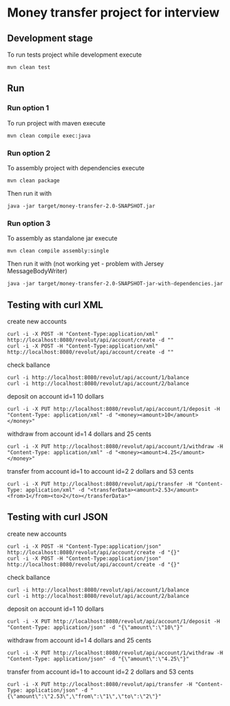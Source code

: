 # Money transfer project for interview
## Development stage
To run tests project while development execute
```
mvn clean test
```
## Run
### Run option 1
To run project with maven execute
```
mvn clean compile exec:java
```
### Run option 2
To assembly project with dependencies execute
```
mvn clean package
```
Then run it with
```
java -jar target/money-transfer-2.0-SNAPSHOT.jar
```
### Run option 3
To assembly as standalone jar execute
```
mvn clean compile assembly:single
```
Then run it with (not working yet - problem with Jersey MessageBodyWriter)
```
java -jar target/money-transfer-2.0-SNAPSHOT-jar-with-dependencies.jar
```
## Testing with curl XML
create new accounts
```
curl -i -X POST -H "Content-Type:application/xml" http://localhost:8080/revolut/api/account/create -d ""
curl -i -X POST -H "Content-Type:application/xml" http://localhost:8080/revolut/api/account/create -d ""
```
check ballance
```
curl -i http://localhost:8080/revolut/api/account/1/balance
curl -i http://localhost:8080/revolut/api/account/2/balance
```
deposit on account id=1 10 dollars
```
curl -i -X PUT http://localhost:8080/revolut/api/account/1/deposit -H "Content-Type: application/xml" -d "<money><amount>10</amount></money>"
```
withdraw from account id=1 4 dollars and 25 cents
```
curl -i -X PUT http://localhost:8080/revolut/api/account/1/withdraw -H "Content-Type: application/xml" -d "<money><amount>4.25</amount></money>"
```
transfer from account id=1 to account id=2 2 dollars and 53 cents
```
curl -i -X PUT http://localhost:8080/revolut/api/transfer -H "Content-Type: application/xml" -d "<transferData><amount>2.53</amount><from>1</from><to>2</to></transferData>"
```
## Testing with curl JSON
create new accounts
```
curl -i -X POST -H "Content-Type:application/json" http://localhost:8080/revolut/api/account/create -d "{}"
curl -i -X POST -H "Content-Type:application/json" http://localhost:8080/revolut/api/account/create -d "{}"
```
check ballance
```
curl -i http://localhost:8080/revolut/api/account/1/balance
curl -i http://localhost:8080/revolut/api/account/2/balance
```
deposit on account id=1 10 dollars
```
curl -i -X PUT http://localhost:8080/revolut/api/account/1/deposit -H "Content-Type: application/json" -d "{\"amount\":\"10\"}"
```
withdraw from account id=1 4 dollars and 25 cents
```
curl -i -X PUT http://localhost:8080/revolut/api/account/1/withdraw -H "Content-Type: application/json" -d "{\"amount\":\"4.25\"}"
```
transfer from account id=1 to account id=2 2 dollars and 53 cents
```
curl -i -X PUT http://localhost:8080/revolut/api/transfer -H "Content-Type: application/json" -d "{\"amount\":\"2.53\",\"from\":\"1\",\"to\":\"2\"}"
```